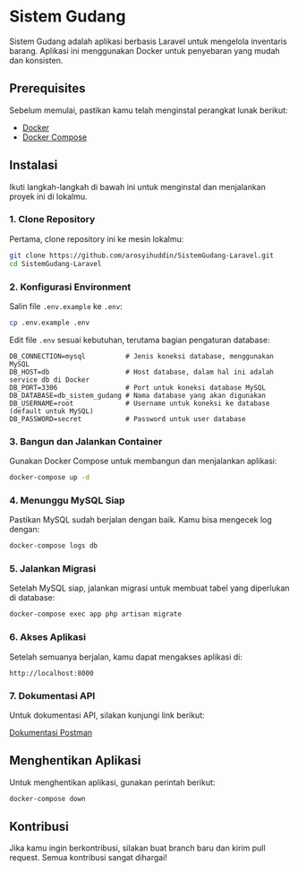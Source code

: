 # Sistem Gudang

Sistem Gudang adalah aplikasi berbasis Laravel untuk mengelola inventaris barang. Aplikasi ini menggunakan Docker untuk penyebaran yang mudah dan konsisten.

## Prerequisites

Sebelum memulai, pastikan kamu telah menginstal perangkat lunak berikut:

- [Docker](https://docs.docker.com/get-docker/)
- [Docker Compose](https://docs.docker.com/compose/install/)

## Instalasi

Ikuti langkah-langkah di bawah ini untuk menginstal dan menjalankan proyek ini di lokalmu.

### 1. Clone Repository

Pertama, clone repository ini ke mesin lokalmu:

```bash
git clone https://github.com/arosyihuddin/SistemGudang-Laravel.git
cd SistemGudang-Laravel
```

### 2. Konfigurasi Environment

Salin file `.env.example` ke `.env`:

```bash
cp .env.example .env
```

Edit file `.env` sesuai kebutuhan, terutama bagian pengaturan database:

```dotenv
DB_CONNECTION=mysql          # Jenis koneksi database, menggunakan MySQL
DB_HOST=db                   # Host database, dalam hal ini adalah service db di Docker
DB_PORT=3306                 # Port untuk koneksi database MySQL
DB_DATABASE=db_sistem_gudang # Nama database yang akan digunakan
DB_USERNAME=root             # Username untuk koneksi ke database (default untuk MySQL)
DB_PASSWORD=secret           # Password untuk user database
```

### 3. Bangun dan Jalankan Container

Gunakan Docker Compose untuk membangun dan menjalankan aplikasi:

```bash
docker-compose up -d
```

### 4. Menunggu MySQL Siap

Pastikan MySQL sudah berjalan dengan baik. Kamu bisa mengecek log dengan:

```bash
docker-compose logs db
```

### 5. Jalankan Migrasi

Setelah MySQL siap, jalankan migrasi untuk membuat tabel yang diperlukan di database:

```bash
docker-compose exec app php artisan migrate
```

### 6. Akses Aplikasi

Setelah semuanya berjalan, kamu dapat mengakses aplikasi di:

```
http://localhost:8000
```

### 7. Dokumentasi API

Untuk dokumentasi API, silakan kunjungi link berikut:

[Dokumentasi Postman](https://documenter.getpostman.com/view/20046465/2sAXqwYKsZ)

## Menghentikan Aplikasi

Untuk menghentikan aplikasi, gunakan perintah berikut:

```bash
docker-compose down
```

## Kontribusi

Jika kamu ingin berkontribusi, silakan buat branch baru dan kirim pull request. Semua kontribusi sangat dihargai!
